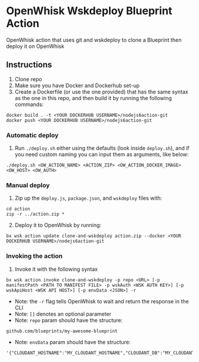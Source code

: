 # OpenWhisk Wskdeploy Blueprint Action
OpenWhisk action that uses git and wskdeploy to clone a Blueprint then deploy it on OpenWhisk

## Instructions
1. Clone repo
2. Make sure you have Docker and Dockerhub set-up
3. Create a Dockerfile (or use the one provided) that has the same syntax as the one in this repo, and then build it by running the following commands:

```
docker build . -t <YOUR DOCKERHUB USERNAME>/nodejs6action-git
docker push <YOUR DOCKERHUB USERNAME>/nodejs6action-git
```

### Automatic deploy
1. Run `./deploy.sh` either using the defaults (look inside `deploy.sh`), and if you need custom naming you can input them as arguments, like below:

```
./deploy.sh <OW_ACTION_NAME> <ACTION_ZIP> <OW_ACTION_DOCKER_IMAGE> <OW_HOST> <OW_AUTH>
```

### Manual deploy

1. Zip up the `deploy.js`, `package.json`, and `wskdeploy` files with:

```
cd action
zip -r ../action.zip *
```

2. Deploy it to OpenWhisk by running:

```
bx wsk action update clone-and-wskdeploy action.zip --docker <YOUR DOCKERHUB USERNAME>/nodejs6action-git
```

### Invoking the action
1. Invoke it with the following syntax

```
bx wsk action invoke clone-and-wskdeploy -p repo <URL> [-p manifestPath <PATH TO MANIFEST FILE> -p wskAuth <WSK AUTH KEY>] [-p wskApiHost <WSK API HOST>] [-p envData <JSON>] -r
```

* Note: the `-r` flag tells OpenWhisk to wait and return the response in the CLI
* Note: `[]` denotes an optional parameter
* Note: `repo` param should have the structure:
```
github.com/blueprints/my-awesome-blueprint
```
* Note: `envData` param should have the structure:
```
'{"CLOUDANT_HOSTNAME":"MY_CLOUDANT_HOSTNAME","CLOUDANT_DB":"MY_CLOUDANT_DB"}'
```
